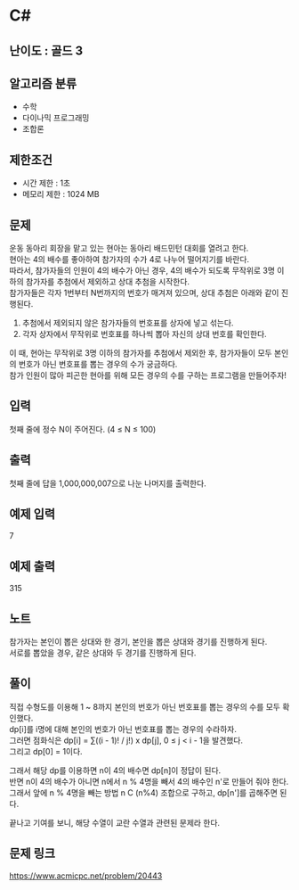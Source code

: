 # C#

## 난이도 : 골드 3

## 알고리즘 분류
  - 수학
  - 다이나믹 프로그래밍
  - 조합론

## 제한조건
  - 시간 제한 : 1초
  - 메모리 제한 : 1024 MB

## 문제
운동 동아리 회장을 맡고 있는 현아는 동아리 배드민턴 대회를 열려고 한다.<br/>
현아는 4의 배수를 좋아하여 참가자의 수가 4로 나누어 떨어지기를 바란다.<br/>
따라서, 참가자들의 인원이 4의 배수가 아닌 경우, 4의 배수가 되도록 무작위로 3명 이하의 참가자를 추첨에서 제외하고 상대 추첨을 시작한다.<br/>
참가자들은 각자 1번부터 N번까지의 번호가 매겨져 있으며, 상대 추첨은 아래와 같이 진행된다.<br/>

  1. 추첨에서 제외되지 않은 참가자들의 번호표를 상자에 넣고 섞는다.
  2. 각자 상자에서 무작위로 번호표를 하나씩 뽑아 자신의 상대 번호를 확인한다.

이 때, 현아는 무작위로 3명 이하의 참가자를 추첨에서 제외한 후, 참가자들이 모두 본인의 번호가 아닌 번호표를 뽑는 경우의 수가 궁금하다.<br/>
참가 인원이 많아 피곤한 현아를 위해 모든 경우의 수를 구하는 프로그램을 만들어주자!<br/>


## 입력
첫째 줄에 정수 N이 주어진다. (4 ≤ N ≤ 100)<br/>


## 출력
첫째 줄에 답을 1,000,000,007으로 나눈 나머지를 출력한다.<br/>


## 예제 입력
7<br/>


## 예제 출력
315<br/>


## 노트
참가자는 본인이 뽑은 상대와 한 경기, 본인을 뽑은 상대와 경기를 진행하게 된다.<br/>
서로를 뽑았을 경우, 같은 상대와 두 경기를 진행하게 된다.<br/>


## 풀이
직접 수형도를 이용해 1 ~ 8까지 본인의 번호가 아닌 번호표를 뽑는 경우의 수를 모두 확인했다.<br/>
dp[i]를 i명에 대해 본인의 번호가 아닌 번호표를 뽑는 경우의 수라하자.<br/>
그러면 점화식은 dp[i] = ∑((i - 1)! / j!) x dp[j], 0 ≤ j < i - 1을 발견했다.<br/>
그리고 dp[0] = 1이다.<br/>


그래서 해당 dp를 이용하면 n이 4의 배수면 dp[n]이 정답이 된다.<br/>
반면 n이 4의 배수가 아니면 n에서 n % 4명을 빼서 4의 배수인 n'로 만들어 줘야 한다.<br/>
그래서 앞에 n % 4명을 빼는 방법 n C (n%4) 조합으로 구하고, dp[n']를 곱해주면 된다.<br/>


끝나고 기여를 보니, 해당 수열이 교란 수열과 관련된 문제라 한다.<br/>


## 문제 링크
https://www.acmicpc.net/problem/20443